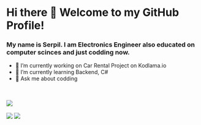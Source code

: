 # Hi there 👋 Welcome to my GitHub Profile!

### My name is Serpil. I am Electronics Engineer also educated on computer scinces and just codding now.

- 🔭 I’m currently working on Car Rental Project on Kodlama.io
- 🌱 I’m currently learning Backend, C#
- 💬 Ask me about codding

<br></br>
![](https://komarev.com/ghpvc/?username=SerpilTY&style=flat&label=Visits)
<br></br>
![](https://github-readme-stats.vercel.app/api/top-langs/?username=SerpilTY)
<img src="https://github-readme-stats.vercel.app/api?username=SerpilTY" />
